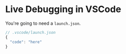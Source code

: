 # Live Debugging in VSCode

You're going to need a `launch.json`.

```js
// .vscode/launch.json
{
  "code": "here"
}
```